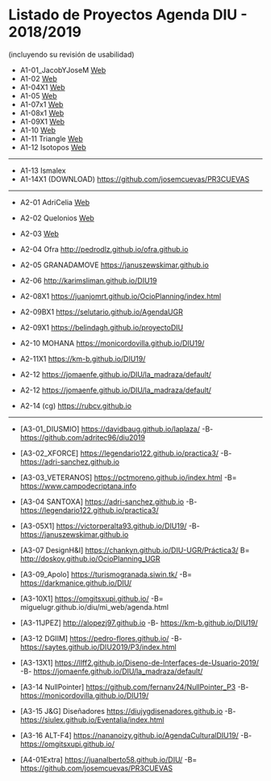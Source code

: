 


# Listado de Proyectos Agenda DIU - 2018/2019
(incluyendo su revisión de usabilidad) 


* A1-01_JacobYJoseM	[Web](https://qnolose.github.io)
* A1-02	[Web](http://pableqe98.github.io)		
* A1-04X1	[Web](https://javilecrin.github.io/DIU19-AgendaUGR.github.io/)	
* A1-05	[Web](https://miguelugr.github.io/diu/mi_web/agenda.html)	
* A1-07x1	[Web](https://jumacasni.github.io)	
* A1-08x1	[Web](https://exmorphis.github.io/DIU_Practica3_Prototipado/)		
* A1-09X1	[Web](https://darkmanice.github.io/DIU/)			
* A1-10	[Web](https://joaquinb25.github.io/diu/)    
* A1-11 Triangle	[Web](http://doskoy.github.io/OcioPlanning_UGR)		
* A1-12 Isotopos	[Web](https://saytes.github.io/DIU2019/P3/index.html)	


----------


* A1-13 Ismalex			
* A1-14X1 (DOWNLOAD)	https://github.com/josemcuevas/PR3CUEVAS		

----------

* A2-01 AdriCelia	[Web](https://github.com/adritec96/diu2019) 	
* A2-02 Quelonios	[Web](https://siulex.github.io/Eventalia/index.html)
* A2-03	[Web](https://diegoch1998.github.io/)		
* A2-04 Ofra	http://pedrodlz.github.io/ofra.github.io		

* A2-05 GRANADAMOVE	https://januszewskimar.github.io	
* A2-06	http://karimsliman.github.io/DIU19		
* A2-08X1	https://juanjomrt.github.io/OcioPlanning/index.html		
* A2-09BX1	https://selutario.github.io/AgendaUGR			
* A2-09X1	https://belindagh.github.io/proyectoDIU			
* A2-10 MOHANA	https://monicordovilla.github.io/DIU19/	
* A2-11X1	https://km-b.github.io/DIU19/	
* A2-12	https://jomaenfe.github.io/DIU/la_madraza/default/	
* A2-12	https://jomaenfe.github.io/DIU/la_madraza/default/	
* A2-14 (cg)	https://rubcv.github.io	   
------

* [A3-01_DIUSMIO]	https://davidbaug.github.io/laplaza/	-B- https://github.com/adritec96/diu2019
* [A3-02_XFORCE]	https://legendario122.github.io/practica3/	-B-	https://adri-sanchez.github.io 
* [A3-03_VETERANOS]	https://pctmoreno.github.io/index.html		-B=	https://www.campodecriptana.info 
* [A3-04 SANTOXA]	https://adri-sanchez.github.io 	-B-	https://legendario122.github.io/practica3/
* [A3-05X1]	https://victorperalta93.github.io/DIU19/	-B-	https://januszewskimar.github.io

* [A3-07 DesignH&I]	https://chankyn.github.io/DIU-UGR/Práctica3/ B= http://doskoy.github.io/OcioPlanning_UGR 

* [A3-09_Apolo]	https://turismogranada.siwin.tk/	-B= https://darkmanice.github.io/DIU/
* [A3-10X1]	https://omgitsxupi.github.io/	-B= miguelugr.github.io/diu/mi_web/agenda.html
* [A3-11JPEZ]	http://alopezj97.github.io		-B-	https://km-b.github.io/DIU19/
* [A3-12 DGIIM]	https://pedro-flores.github.io/		-B-	https://saytes.github.io/DIU2019/P3/index.html

* [A3-13X1]	https://llff2.github.io/Diseno-de-Interfaces-de-Usuario-2019/		-B-	https://jomaenfe.github.io/DIU/la_madraza/default/
* [A3-14 NullPointer]	https://github.com/fernanv24/NullPointer_P3 		-B-	https://monicordovilla.github.io/DIU19/
* [A3-15 J&G] Diseñadores	https://diujygdisenadores.github.io	-B-	https://siulex.github.io/Eventalia/index.html
* [A3-16 ALT-F4]	https://nananoizy.github.io/AgendaCulturalDIU19/	-B-	https://omgitsxupi.github.io/


* [A4-01Extra]	https://juanalberto58.github.io/DIU/   -B= https://github.com/josemcuevas/PR3CUEVAS			


